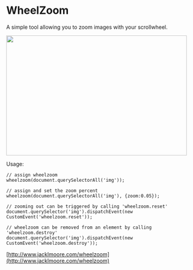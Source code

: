 # WheelZoom

A simple tool allowing you to zoom images with your scrollwheel.

<img src="https://static.pexels.com/photos/1029/landscape-mountains-nature-clouds.jpg"
     class="wheelzoom"
     height="320"
     width="480">

Usage:
```
// assign wheelzoom
wheelzoom(document.querySelectorAll('img'));

// assign and set the zoom percent
wheelzoom(document.querySelectorAll('img'), {zoom:0.05});

// zooming out can be triggered by calling 'wheelzoom.reset'
document.querySelector('img').dispatchEvent(new CustomEvent('wheelzoom.reset'));

// wheelzoom can be removed from an element by calling 'wheelzoom.destroy'
document.querySelector('img').dispatchEvent(new CustomEvent('wheelzoom.destroy'));
```

[http://www.jacklmoore.com/wheelzoom](http://www.jacklmoore.com/wheelzoom)

<script src="https://raw.githubusercontent.com/jackmoore/wheelzoom/master/wheelzoom.js"></script>
<script>
  wheelzoom(document.querySelector('.wheelzoom'));
</script>
